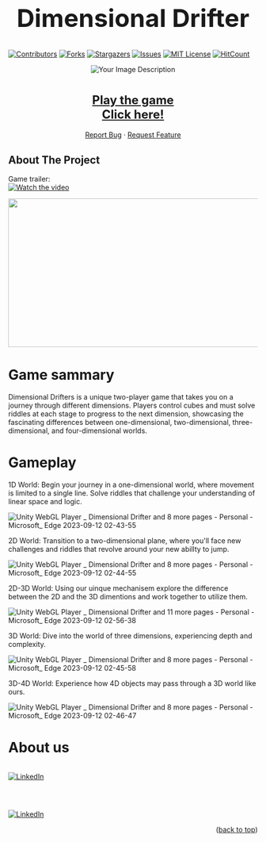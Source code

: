 <h1 align="center" style="font-size: 50px;">Dimensional Drifter</h1>

[![Contributors][contributors-shield]][contributors-url]
[![Forks][forks-shield]][forks-url]
[![Stargazers][stars-shield]][stars-url]
[![Issues][issues-shield]][issues-url]
[![MIT License][license-shield]][license-url]
[![HitCount][hit-shield]][hit-url]

<p align="center">
  <img src="https://github.com/Crashiff/DimensionalDrifters/assets/66414555/a0df7830-6778-433c-a383-e76033c14d0a" alt="Your Image Description">
</p>


<div align="center">
  <h1><a href="https://crashiff.github.io/DimensionalDrifters/Play/index.html" style="text-align: center; font-size: 24px;">Play the game  <br></b4>Click here!</a></h1>
</div>
<div align="center">
  
</div>



<div align="center">

  <p align="center">
    <a href="https://github.com/Crashiff/DimensionalDrifters/issues">Report Bug</a>
    ·
    <a href="https://github.com/Crashiff/DimensionalDrifters/issues">Request Feature</a>
  </p>
</div>

<!-- ABOUT THE PROJECT -->
## About The Project

Game trailer:  
[![Watch the video](https://img.youtube.com/vi/<VIDEO_ID>/hqdefault.jpg)](https://www.youtube.com/embed/<VIDEO_ID>)

[<img src="https://img.youtube.com/vi/<VIDEO_ID>/hqdefault.jpg" width="600" height="300"
/>](https://www.youtube.com/embed/<VIDEO_ID>)

# Game sammary
Dimensional Drifters is a unique two-player game that takes you on a journey through different dimensions. Players control cubes and must solve riddles at each stage to progress to the next dimension, showcasing the fascinating differences between one-dimensional, two-dimensional, three-dimensional, and four-dimensional worlds.

# Gameplay
1D World: Begin your journey in a one-dimensional world, where movement is limited to a single line. Solve riddles that challenge your understanding of linear space and logic.

![Unity WebGL Player _ Dimensional Drifter and 8 more pages - Personal - Microsoft_ Edge 2023-09-12 02-43-55](https://github.com/Crashiff/DimensionalDrifters/assets/66414555/54f5502b-9c4b-471f-b47c-be00577818ee)


2D World: Transition to a two-dimensional plane, where you'll face new challenges and riddles that revolve around your new abillty to jump.

![Unity WebGL Player _ Dimensional Drifter and 8 more pages - Personal - Microsoft_ Edge 2023-09-12 02-44-55](https://github.com/Crashiff/DimensionalDrifters/assets/66414555/03dabb3c-809e-4c8e-9991-49aed5cfd015)


2D-3D World: Using our uinque mechanisem explore the difference between the 2D and the 3D dimentions and work together to utilize them.

![Unity WebGL Player _ Dimensional Drifter and 11 more pages - Personal - Microsoft_ Edge 2023-09-12 02-56-38](https://github.com/Crashiff/DimensionalDrifters/assets/66414555/f74228d8-7206-4e22-a807-fb41750c66b5)


3D World: Dive into the world of three dimensions, experiencing depth and complexity.

![Unity WebGL Player _ Dimensional Drifter and 8 more pages - Personal - Microsoft_ Edge 2023-09-12 02-45-58](https://github.com/Crashiff/DimensionalDrifters/assets/66414555/738cdc9a-fa92-4d39-ac77-bde060f8c21b)

3D-4D World: Experience how 4D objects may pass through a 3D world like ours.

![Unity WebGL Player _ Dimensional Drifter and 8 more pages - Personal - Microsoft_ Edge 2023-09-12 02-46-47](https://github.com/Crashiff/DimensionalDrifters/assets/66414555/76d43e4a-77ea-41b5-a1a4-aa7829ecc272)



<!-- ### Built With

This section should list any major frameworks/libraries used to bootstrap your project. Leave any add-ons/plugins for the acknowledgements section. Here are a few examples.

* [![Next][Next.js]][Next-url]
* [![React][React.js]][React-url]
* [![Vue][Vue.js]][Vue-url]
* [![Angular][Angular.io]][Angular-url]
* [![Svelte][Svelte.dev]][Svelte-url]
* [![Laravel][Laravel.com]][Laravel-url]
* [![Bootstrap][Bootstrap.com]][Bootstrap-url]
* [![JQuery][JQuery.com]][JQuery-url] -->

# About us

<p>
<a href="https://github.com/Crashiff"><img title="Author" src="https://img.shields.io/badge/Author-Natanel Shiff-black.svg?style=for-the-badge&logo=github" alt=""></a>
</p>

[![LinkedIn][linkedin-shield]][linkedin-url-natanel]

<br>
<p>
<a href="https://github.com/BzTal"><img title="Author" src="https://img.shields.io/badge/Author-Tal Ben Zvi-black.svg?style=for-the-badge&logo=github" alt=""></a>
</p>

[![LinkedIn][linkedin-shield]][linkedin-url-tal]


<p align="right">(<a href="#readme">back to top</a>)</p>

<!-- MARKDOWN LINKS & IMAGES -->
<!-- https://www.markdownguide.org/basic-syntax/#reference-style-links -->
[contributors-shield]: https://img.shields.io/github/contributors/Crashiff/DimensionalDrifters.svg?style=for-the-badge
[contributors-url]: https://github.com/Crashiff/DimensionalDrifters/graphs/contributors
[forks-shield]: https://img.shields.io/github/forks/Crashiff/DimensionalDrifters.svg?style=for-the-badge
[forks-url]: https://github.com/Crashiff/DimensionalDrifters/network/members
[hit-shield]: https://img.shields.io/endpoint?url=https%3A%2F%2Fhits.dwyl.com%2FCrashiff%2FDimensionalDrifters.svg%3Fstyle%3Dfor-the-badge&style=for-the-badge&color=blue
[hit-url]: http://hits.dwyl.com/Crashiff/DimensionalDrifters
[stars-shield]: https://img.shields.io/github/stars/Crashiff/DimensionalDrifters.svg?style=for-the-badge
[stars-url]: https://github.com/Crashiff/DimensionalDrifters/stargazers
[issues-shield]: https://img.shields.io/github/issues/Crashiff/DimensionalDrifters.svg?style=for-the-badge
[issues-url]: https://github.com/Crashiff/DimensionalDrifters/issues
[license-shield]: https://img.shields.io/github/license/Crashiff/DimensionalDrifters.svg?style=for-the-badge
[license-url]: https://github.com/Crashiff/DimensionalDrifters/blob/master/LICENSE.txt
[linkedin-shield]: https://img.shields.io/badge/-LinkedIn-black.svg?style=for-the-badge&logo=linkedin&colorB=555
[linkedin-url-natanel]: https://linkedin.com/in/Crashif
[linkedin-url-tal]: https://linkedin.com/in/tal-ben-zvi-40552a1b2
[product-screenshot]: images/screenshot.png
[Next.js]: https://img.shields.io/badge/next.js-000000?style=for-the-badge&logo=nextdotjs&logoColor=white
[Next-url]: https://nextjs.org/
[React.js]: https://img.shields.io/badge/React-20232A?style=for-the-badge&logo=react&logoColor=61DAFB
[React-url]: https://reactjs.org/
[Vue.js]: https://img.shields.io/badge/Vue.js-35495E?style=for-the-badge&logo=vuedotjs&logoColor=4FC08D
[Vue-url]: https://vuejs.org/
[Angular.io]: https://img.shields.io/badge/Angular-DD0031?style=for-the-badge&logo=angular&logoColor=white
[Angular-url]: https://angular.io/
[Svelte.dev]: https://img.shields.io/badge/Svelte-4A4A55?style=for-the-badge&logo=svelte&logoColor=FF3E00
[Svelte-url]: https://svelte.dev/
[Laravel.com]: https://img.shields.io/badge/Laravel-FF2D20?style=for-the-badge&logo=laravel&logoColor=white
[Laravel-url]: https://laravel.com
[Bootstrap.com]: https://img.shields.io/badge/Bootstrap-563D7C?style=for-the-badge&logo=bootstrap&logoColor=white
[Bootstrap-url]: https://getbootstrap.com
[JQuery.com]: https://img.shields.io/badge/jQuery-0769AD?style=for-the-badge&logo=jquery&logoColor=white
[JQuery-url]: https://jquery.com 
